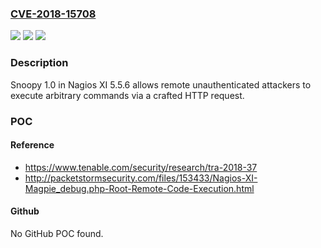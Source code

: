 ### [CVE-2018-15708](https://cve.mitre.org/cgi-bin/cvename.cgi?name=CVE-2018-15708)
![](https://img.shields.io/static/v1?label=Product&message=Nagios%20XI&color=blue)
![](https://img.shields.io/static/v1?label=Version&message=n%2Fa&color=blue)
![](https://img.shields.io/static/v1?label=Vulnerability&message=Command%20Injection&color=brighgreen)

### Description

Snoopy 1.0 in Nagios XI 5.5.6 allows remote unauthenticated attackers to execute arbitrary commands via a crafted HTTP request.

### POC

#### Reference
- https://www.tenable.com/security/research/tra-2018-37
- http://packetstormsecurity.com/files/153433/Nagios-XI-Magpie_debug.php-Root-Remote-Code-Execution.html

#### Github
No GitHub POC found.

